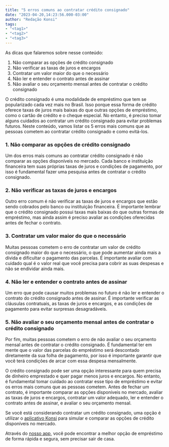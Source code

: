 ```yaml
---
title: "5 erros comuns ao contratar crédito consignado"
date: "2023-04-20,14:23:56.000-03:00"
author: "Redação Konsi"
tags:
- "<tag1>"
- "<tag2>"
- "<tag3>"
---
```


<p>As dicas que falaremos sobre nesse conteúdo:</p><ol><li>Não comparar as opções de crédito consignado</li><li>Não verificar as taxas de juros e encargos</li><li>Contratar um valor maior do que o necessário</li><li>Não ler e entender o contrato antes de assinar</li><li>Não avaliar o seu orçamento mensal antes de contratar o crédito consignado</li></ol><p>O crédito consignado é uma modalidade de empréstimo que tem se popularizado cada vez mais no Brasil. Isso porque essa forma de crédito oferece taxas de juros mais baixas do que outras opções de empréstimo, como o cartão de crédito e o cheque especial. No entanto, é preciso tomar alguns cuidados ao contratar um crédito consignado para evitar problemas futuros. Neste conteúdo, vamos listar os 5 erros mais comuns que as pessoas cometem ao contratar crédito consignado e como evitá-los.</p><h3 id="1-n%C3%A3o-comparar-as-op%C3%A7%C3%B5es-de-cr%C3%A9dito-consignado">1. Não comparar as opções de crédito consignado</h3><p>Um dos erros mais comuns ao contratar crédito consignado é não comparar as opções disponíveis no mercado. Cada banco e instituição financeira tem suas próprias taxas de juros e condições de pagamento, por isso é fundamental fazer uma pesquisa antes de contratar o crédito consignado.</p><h3 id="2-n%C3%A3o-verificar-as-taxas-de-juros-e-encargos">2. Não verificar as taxas de juros e encargos</h3><p>Outro erro comum é não verificar as taxas de juros e encargos que estão sendo cobrados pelo banco ou instituição financeira. É importante lembrar que o crédito consignado possui taxas mais baixas do que outras formas de empréstimo, mas ainda assim é preciso avaliar as condições oferecidas antes de fechar o contrato.</p><h3 id="3-contratar-um-valor-maior-do-que-o-necess%C3%A1rio">3. Contratar um valor maior do que o necessário</h3><p>Muitas pessoas cometem o erro de contratar um valor de crédito consignado maior do que o necessário, o que pode aumentar ainda mais a dívida e dificultar o pagamento das parcelas. É importante avaliar com cuidado qual é o valor real que você precisa para cobrir as suas despesas e não se endividar ainda mais.</p><h3 id="4-n%C3%A3o-ler-e-entender-o-contrato-antes-de-assinar">4. Não ler e entender o contrato antes de assinar</h3><p>Um erro que pode causar muitos problemas no futuro é não ler e entender o contrato do crédito consignado antes de assinar. É importante verificar as cláusulas contratuais, as taxas de juros e encargos, e as condições de pagamento para evitar surpresas desagradáveis.</p><h3 id="5-n%C3%A3o-avaliar-o-seu-or%C3%A7amento-mensal-antes-de-contratar-o-cr%C3%A9dito-consignado">5. Não avaliar o seu orçamento mensal antes de contratar o crédito consignado</h3><p>Por fim, muitas pessoas cometem o erro de não avaliar o seu orçamento mensal antes de contratar o crédito consignado. É fundamental ter em mente que o valor das parcelas do empréstimo será descontado diretamente da sua folha de pagamento, por isso é importante garantir que você terá condições de arcar com essa despesa mensalmente.</p><p>O crédito consignado pode ser uma opção interessante para quem precisa de dinheiro emprestado e quer pagar menos juros e encargos. No entanto, é fundamental tomar cuidado ao contratar esse tipo de empréstimo e evitar os erros mais comuns que as pessoas cometem. Antes de fechar um contrato, é importante comparar as opções disponíveis no mercado, avaliar as taxas de juros e encargos, contratar um valor adequado, ler e entender o contrato antes de assinar, e avaliar o seu orçamento mensal.</p><p>Se você está considerando contratar um crédito consignado, uma opção é utilizar o <a href="https://q2kj.adj.st/?adj_t=1075aqga&amp;adj_campaign=site&amp;adj_adgroup=blog&amp;adj_creative=5-erros-comuns-ao-contratar-credito-consignado">aplicativo Konsi</a> para simular e comparar as opções de crédito disponíveis no mercado. </p><p>Através do <a href="https://q2kj.adj.st/?adj_t=1075aqga&amp;adj_campaign=site&amp;adj_adgroup=blog&amp;adj_creative=5-erros-comuns-ao-contratar-credito-consignado">nosso app</a>, você pode encontrar a melhor opção de empréstimo de forma rápida e segura, sem precisar sair de casa.<br></p>
